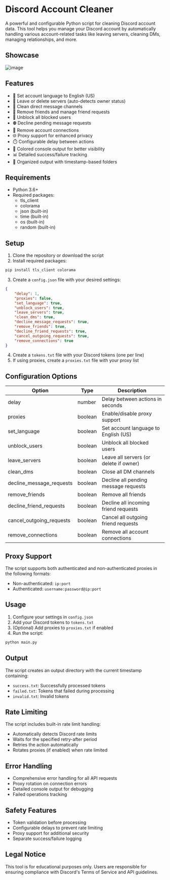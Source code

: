 # Discord Account Cleaner

A powerful and configurable Python script for cleaning Discord account data. This tool helps you manage your Discord account by automatically handling various account-related tasks like leaving servers, cleaning DMs, managing relationships, and more.

## Showcase

![image](https://github.com/user-attachments/assets/84fcf633-a2ec-43a3-826d-a6193c1cde10)

## Features

- 🔄 Set account language to English (US)
- 🚪 Leave or delete servers (auto-detects owner status)
- 💬 Clean direct message channels
- 👥 Remove friends and manage friend requests
- 🚫 Unblock all blocked users
- ⛔ Decline pending message requests
- 🔗 Remove account connections
- 🌐 Proxy support for enhanced privacy
- ⏱️ Configurable delay between actions
- 🎨 Colored console output for better visibility
- 📊 Detailed success/failure tracking
- 📁 Organized output with timestamp-based folders

## Requirements

- Python 3.6+
- Required packages:
  - tls_client
  - colorama
  - json (built-in)
  - time (built-in)
  - os (built-in)
  - random (built-in)

## Setup

1. Clone the repository or download the script
2. Install required packages:
```bash
pip install tls_client colorama
```
3. Create a `config.json` file with your desired settings:
```json
{
    "delay": 1,
    "proxies": false,
    "set_language": true,
    "unblock_users": true,
    "leave_servers": true,
    "clean_dms": true,
    "decline_message_requests": true,
    "remove_friends": true,
    "decline_friend_requests": true,
    "cancel_outgoing_requests": true,
    "remove_connections": true
}
```
4. Create a `tokens.txt` file with your Discord tokens (one per line)
5. If using proxies, create a `proxies.txt` file with your proxy list

## Configuration Options

| Option | Type | Description |
|--------|------|-------------|
| delay | number | Delay between actions in seconds |
| proxies | boolean | Enable/disable proxy support |
| set_language | boolean | Set account language to English (US) |
| unblock_users | boolean | Unblock all blocked users |
| leave_servers | boolean | Leave all servers (or delete if owner) |
| clean_dms | boolean | Close all DM channels |
| decline_message_requests | boolean | Decline all pending message requests |
| remove_friends | boolean | Remove all friends |
| decline_friend_requests | boolean | Decline all incoming friend requests |
| cancel_outgoing_requests | boolean | Cancel all outgoing friend requests |
| remove_connections | boolean | Remove all account connections |

## Proxy Support

The script supports both authenticated and non-authenticated proxies in the following formats:
- Non-authenticated: `ip:port`
- Authenticated: `username:password@ip:port`

## Usage

1. Configure your settings in `config.json`
2. Add your Discord tokens to `tokens.txt`
3. (Optional) Add proxies to `proxies.txt` if enabled
4. Run the script:
```bash
python main.py
```

## Output

The script creates an output directory with the current timestamp containing:
- `success.txt`: Successfully processed tokens
- `failed.txt`: Tokens that failed during processing
- `invalid.txt`: Invalid tokens

## Rate Limiting

The script includes built-in rate limit handling:
- Automatically detects Discord rate limits
- Waits for the specified retry-after period
- Retries the action automatically
- Rotates proxies (if enabled) when rate limited

## Error Handling

- Comprehensive error handling for all API requests
- Proxy rotation on connection errors
- Detailed console output for debugging
- Failed operations tracking

## Safety Features

- Token validation before processing
- Configurable delays to prevent rate limiting
- Proxy support for additional security
- Separate success/failure logging

## Legal Notice

This tool is for educational purposes only. Users are responsible for ensuring compliance with Discord's Terms of Service and API guidelines.
